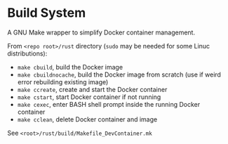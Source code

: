 # Build System
A GNU Make wrapper to simplify Docker container management.

From `<repo root>/rust` directory (`sudo` may be needed for some Linuc distributions):
- `make cbuild`, build the Docker image
- `make cbuildnocache`, build the Docker image from scratch (use if weird error rebuilding existing image)
- `make ccreate`, create and start the Docker container
- `make cstart`, start Docker container if not running
- `make cexec`, enter BASH shell prompt inside the running Docker container 
- `make cclean`, delete Docker container and image

See `<root>/rust/build/Makefile_DevContainer.mk`

